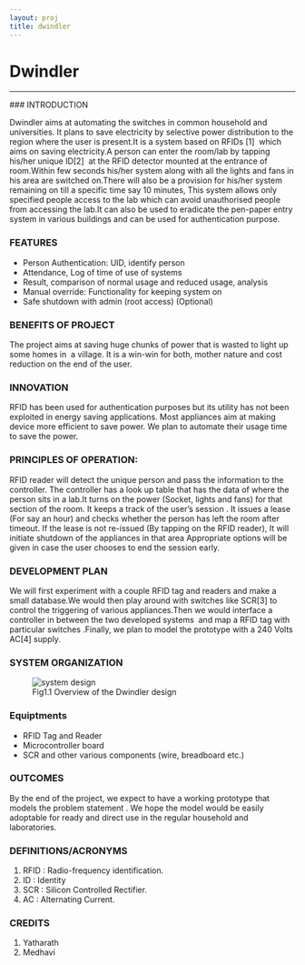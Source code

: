 ```yaml
---
layout: proj
title: dwindler
---
```


# Dwindler

<hr>
### INTRODUCTION

Dwindler aims at automating the switches in common household and universities. It plans to save electricity by selective power distribution to the region where the user is present.It is a system based on RFIDs [1]  which aims on saving electricity.A person can enter the room/lab by tapping his/her unique ID[2]  at the RFID detector mounted at the entrance of room.Within few seconds his/her system along with all the lights and fans in his area are switched on.There will also be a provision for his/her system remaining on till a specific time say 10 minutes, This system allows only specified people access to the lab which can avoid unauthorised people from accessing the lab.It can also be used to eradicate the pen-paper entry system in various buildings and can be used for authentication purpose.

### FEATURES
* Person Authentication: UID, identify person
* Attendance, Log of time of use of systems
* Result, comparison of normal usage and reduced usage, analysis
* Manual override: Functionality for keeping system on
* Safe shutdown with admin (root access) (Optional)

### BENEFITS OF PROJECT

The project aims at saving huge chunks of power that is wasted to light up some homes in  a village. It is a win-win for both, mother nature and cost reduction on the end of the user.

### INNOVATION

RFID has been used for authentication purposes but its utility has not been exploited in energy saving applications. Most appliances aim at making device more efficient to save power. We plan to automate their usage time to save the power.

### PRINCIPLES OF OPERATION:

RFID reader will detect the unique person and pass the information to the controller. The controller has a look up table that has the data of where the person sits in a lab.It turns on the power (Socket, lights and fans) for that section of the room. It keeps a track of the user’s session . It issues a lease (For say an hour) and checks whether the person has left the room after timeout. If the lease is not re-issued (By tapping on the RFID reader), It will initiate shutdown of the appliances in that area Appropriate options will be given in case the user chooses to end the session early.

### DEVELOPMENT PLAN

We will first experiment with a couple RFID tag and readers and make a small database.We would then play around with switches like SCR[3] to control the triggering of various appliances.Then we would interface a controller in between the two developed systems  and map a RFID tag with particular switches .Finally, we plan to model the prototype with a 240 Volts AC[4] supply.

### SYSTEM ORGANIZATION

<figure>
<div class="large">
  <img  src="{{ site.url }}/assets/images/projects/paper/system-design/dwindler.png" alt="system design">
  <figcaption>Fig1.1 Overview of the Dwindler design</figcaption>
</div>
</figure>

### Equiptments

*   RFID Tag and Reader
*   Microcontroller board
*   SCR and other various components (wire, breadboard etc.)

### OUTCOMES

By the end of the project, we expect to have a working prototype that models the problem statement . We hope the model would be easily adoptable for ready and direct use in the regular household and laboratories.

### DEFINITIONS/ACRONYMS

1. RFID : Radio-frequency identification.
2. ID : Identity
3. SCR : Silicon Controlled Rectifier.
4. AC : Alternating Current.

### CREDITS
1. Yatharath
2. Medhavi